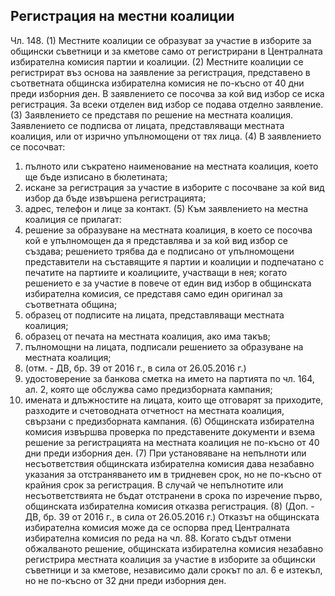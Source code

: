## Регистрация на местни коалиции

Чл. 148. (1) Местните коалиции се образуват за участие в изборите за общински съветници и за кметове само от регистрирани в Централната избирателна комисия партии и коалиции.
(2) Местните коалиции се регистрират въз основа на заявление за регистрация, представено в съответната общинска избирателна комисия не по-късно от 40 дни преди изборния ден. В заявлението се посочва за кой вид избор се иска регистрация. За всеки отделен вид избор се подава отделно заявление.
(3) Заявлението се представя по решение на местната коалиция. Заявлението се подписва от лицата, представляващи местната коалиция, или от изрично упълномощени от тях лица.
(4) В заявлението се посочват:
1. пълното или съкратено наименование на местната коалиция, което ще бъде изписано в бюлетината;
2. искане за регистрация за участие в изборите с посочване за кой вид избор да бъде извършена регистрацията;
3. адрес, телефон и лице за контакт.
(5) Към заявлението на местна коалиция се прилагат:
1. решение за образуване на местната коалиция, в което се посочва кой е упълномощен да я представлява и за кой вид избор се създава; решението трябва да е подписано от упълномощени представители на съставящите я партии и коалиции и подпечатано с печатите на партиите и коалициите, участващи в нея; когато решението е за участие в повече от един вид избор в общинската избирателна комисия, се представя само един оригинал за съответната община;
2. образец от подписите на лицата, представляващи местната коалиция;
3. образец от печата на местната коалиция, ако има такъв;
4. пълномощни на лицата, подписали решението за образуване на местната коалиция;
5. (отм. - ДВ, бр. 39 от 2016 г., в сила от 26.05.2016 г.)
6. удостоверение за банкова сметка на името на партията по чл. 164, ал. 2, която ще обслужва само предизборната кампания;
7. имената и длъжностите на лицата, които ще отговарят за приходите, разходите и счетоводната отчетност на местната коалиция, свързани с предизборната кампания.
(6) Общинската избирателна комисия извършва проверка по представените документи и взема решение за регистрацията на местната коалиция не по-късно от 40 дни преди изборния ден.
(7) При установяване на непълноти или несъответствия общинската избирателна комисия дава незабавно указания за отстраняването им в тридневен срок, но не по-късно от крайния срок за регистрация. В случай че непълнотите или несъответствията не бъдат отстранени в срока по изречение първо, общинската избирателна комисия отказва регистрация.
(8) (Доп. - ДВ, бр. 39 от 2016 г., в сила от 26.05.2016 г.) Отказът на общинската избирателна комисия може да се оспорва пред Централната избирателна комисия по реда на чл. 88. Когато съдът отмени обжалваното решение, общинската избирателна комисия незабавно регистрира местната коалиция за участие в изборите за общински съветници и за кметове, независимо дали срокът по ал. 6 е изтекъл, но не по-късно от 32 дни преди изборния ден.

